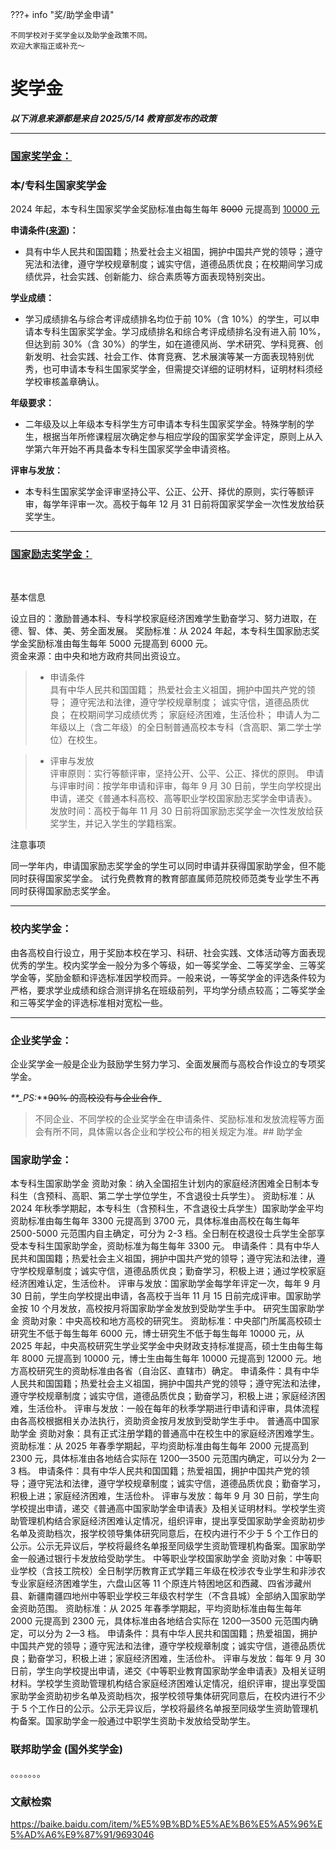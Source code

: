 ???+ info "奖/助学金申请"

    不同学校对于奖学金以及助学金政策不同。
    欢迎大家指正或补充～

# **奖学金**

**_以下消息来源都是来自 2025/5/14 教育部发布的政策_**

---

### [国家奖学金：](https://gjps.xszz.moe.edu.cn/#/index)

### **本/专科生国家奖学金**

2024 年起，本专科生国家奖学金奖励标准由每生每年 ~~8000~~ 元提高到 [10000 元](https://news.youth.cn/gn/202410/t20241012_15574613.htm)

**申请条件([来源](https://gjps.xszz.moe.edu.cn/#/index))：**

- 具有中华人民共和国国籍；热爱社会主义祖国，拥护中国共产党的领导；遵守宪法和法律，遵守学校规章制度；诚实守信，道德品质优良；在校期间学习成绩优异，社会实践、创新能力、综合素质等方面表现特别突出。

**学业成绩：**
- 学习成绩排名与综合考评成绩排名均位于前 10%（含 10%）的学生，可以申请本专科生国家奖学金。学习成绩排名和综合考评成绩排名没有进入前 10%，但达到前 30%（含 30%）的学生，如在道德风尚、学术研究、学科竞赛、创新发明、社会实践、社会工作、体育竞赛、艺术展演等某一方面表现特别优秀，也可申请本专科生国家奖学金，但需提交详细的证明材料，证明材料须经学校审核盖章确认。

**年级要求：**
- 二年级及以上年级本专科学生方可申请本专科生国家奖学金。特殊学制的学生，根据当年所修课程层次确定参与相应学段的国家奖学金评定，原则上从入学第六年开始不再具备本专科生国家奖学金申请资格。

**评审与发放：**
- 本专科生国家奖学金评审坚持公平、公正、公开、择优的原则，实行等额评审，每学年评审一次。高校于每年 12 月 31 日前将国家奖学金一次性发放给获奖学生。

---

### [国家励志奖学金：](https://www.moe.gov.cn/jyb_xwfb/xw_zt/moe_357/jyzt_2015nztzl/2015_zt06/15zt06_gxzzzc/gxzz_bzks/201508/t20150810_199203.html)

<BR>

基本信息

设立目的：激励普通本科、专科学校家庭经济困难学生勤奋学习、努力进取，在德、智、体、美、劳全面发展。
奖励标准：从 2024 年起，本专科生国家励志奖学金奖励标准由每生每年 5000 元提高到 6000 元。
<br>
资金来源：由中央和地方政府共同出资设立。

> - 申请条件<BR>
>   具有中华人民共和国国籍；
>   热爱社会主义祖国，拥护中国共产党的领导；
>   遵守宪法和法律，遵守学校规章制度；
>   诚实守信，道德品质优良；
>   在校期间学习成绩优秀；
>   家庭经济困难，生活俭朴；
>   申请人为二年级以上（含二年级）的全日制普通高校本专科（含高职、第二学士学位）在校生。

> - 评审与发放
>   <br>
>   评审原则：实行等额评审，坚持公开、公平、公正、择优的原则。
>   申请与评审时间：按学年申请和评审，每年 9 月 30 日前，学生向学校提出申请，递交《普通本科高校、高等职业学校国家励志奖学金申请表》。
>   发放时间：高校于每年 11 月 30 日前将国家励志奖学金一次性发放给获奖学生，并记入学生的学籍档案。

注意事项 <BR>

同一学年内，申请国家励志奖学金的学生可以同时申请并获得国家助学金，但不能同时获得国家奖学金。
试行免费教育的教育部直属师范院校师范类专业学生不再同时获得国家励志奖学金。

---

### 校内奖学金：

由各高校自行设立，用于奖励本校在学习、科研、社会实践、文体活动等方面表现优秀的学生。校内奖学金一般分为多个等级，如一等奖学金、二等奖学金、三等奖学金等，奖励金额和评选标准因学校而异。一般来说，一等奖学金的评选条件较为严格，要求学业成绩和综合测评排名在班级前列，平均学分绩点较高；二等奖学金和三等奖学金的评选标准相对宽松一些。

---

### 企业奖学金：

企业奖学金一般是企业为鼓励学生努力学习、全面发展而与高校合作设立的专项奖学金。

_\*\*\_PS:_\*\*~~90% 的高校没有与企业合作~~\_

> 不同企业、不同学校的企业奖学金在申请条件、奖励标准和发放流程等方面会有所不同，具体需以各企业和学校公布的相关规定为准。## 助学金

### 国家助学金：

本专科生国家助学金
资助对象：纳入全国招生计划内的家庭经济困难全日制本专科生（含预科、高职、第二学士学位学生，不含退役士兵学生）。
资助标准：从 2024 年秋季学期起，本专科生（含预科生，不含退役士兵学生）国家助学金平均资助标准由每生每年 3300 元提高到 3700 元，具体标准由高校在每生每年 2500-5000 元范围内自主确定，可分为 2-3 档。全日制在校退役士兵学生全部享受本专科生国家助学金，资助标准为每生每年 3300 元。
申请条件：具有中华人民共和国国籍；热爱社会主义祖国，拥护中国共产党的领导；遵守宪法和法律，遵守学校规章制度；诚实守信，道德品质优良；勤奋学习，积极上进；通过学校家庭经济困难认定，生活俭朴。
评审与发放：国家助学金每学年评定一次，每年 9 月 30 日前，学生向学校提出申请，各高校于当年 11 月 15 日前完成评审。国家助学金按 10 个月发放，高校按月将国家助学金发放到受助学生手中。
研究生国家助学金
资助对象：中央高校和地方高校的研究生。
资助标准：中央部门所属高校硕士研究生不低于每生每年 6000 元，博士研究生不低于每生每年 10000 元，从 2025 年起，中央高校研究生学业奖学金中央财政支持标准提高，硕士生由每生每年 8000 元提高到 10000 元，博士生由每生每年 10000 元提高到 12000 元。地方高校研究生的资助标准由各省（自治区、直辖市）确定。
申请条件：具有中华人民共和国国籍；热爱社会主义祖国，拥护中国共产党的领导；遵守宪法和法律，遵守学校规章制度；诚实守信，道德品质优良；勤奋学习，积极上进；家庭经济困难，生活俭朴。
评审与发放：一般在每年的秋季学期进行申请和评审，具体流程由各高校根据相关办法执行，资助资金按月发放到受助学生手中。
普通高中国家助学金
资助对象：具有正式注册学籍的普通高中在校生中的家庭经济困难学生。
资助标准：从 2025 年春季学期起，平均资助标准由每生每年 2000 元提高到 2300 元，具体标准由各地结合实际在 1200—3500 元范围内确定，可以分为 2—3 档。
申请条件：具有中华人民共和国国籍；热爱祖国，拥护中国共产党的领导；遵守宪法和法律，遵守学校规章制度；诚实守信，道德品质优良；勤奋学习，积极上进；家庭经济困难，生活俭朴。
评审与发放：每年 9 月 30 日前，学生向学校提出申请，递交《普通高中国家助学金申请表》及相关证明材料。学校学生资助管理机构结合家庭经济困难认定情况，组织评审，提出享受国家助学金资助初步名单及资助档次，报学校领导集体研究同意后，在校内进行不少于 5 个工作日的公示。公示无异议后，学校将最终名单报至同级学生资助管理机构备案。国家助学金一般通过银行卡发放给受助学生。
中等职业学校国家助学金
资助对象：中等职业学校（含技工院校）全日制学历教育正式学籍三年级在校涉农专业学生和非涉农专业家庭经济困难学生，六盘山区等 11 个原连片特困地区和西藏、四省涉藏州县、新疆南疆四地州中等职业学校三年级农村学生（不含县城）全部纳入国家助学金资助范围。
资助标准：从 2025 年春季学期起，平均资助标准由每生每年 2000 元提高到 2300 元，具体标准由各地结合实际在 1200—3500 元范围内确定，可以分为 2—3 档。
申请条件：具有中华人民共和国国籍；热爱祖国，拥护中国共产党的领导；遵守宪法和法律，遵守学校规章制度；诚实守信，道德品质优良；勤奋学习，积极上进；家庭经济困难，生活俭朴。
评审与发放：每年 9 月 30 日前，学生向学校提出申请，递交《中等职业教育国家助学金申请表》及相关证明材料。学校学生资助管理机构结合家庭经济困难认定情况，组织评审，提出享受国家助学金资助初步名单及资助档次，报学校领导集体研究同意后，在校内进行不少于 5 个工作日的公示。公示无异议后，学校将最终名单报至同级学生资助管理机构备案。国家助学金一般通过中职学生资助卡发放给受助学生。

### 联邦助学金 (国外奖学金)

。。。。。。。

### 文献检索

https://baike.baidu.com/item/%E5%9B%BD%E5%AE%B6%E5%A5%96%E5%AD%A6%E9%87%91/9693046
